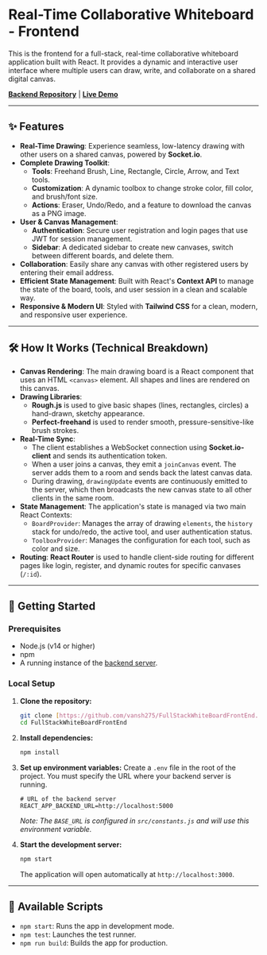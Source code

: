 # Real-Time Collaborative Whiteboard - Frontend

This is the frontend for a full-stack, real-time collaborative whiteboard application built with React. It provides a dynamic and interactive user interface where multiple users can draw, write, and collaborate on a shared digital canvas.

**[Backend Repository](https://github.com/vansh275/FullStackWhiteBoardBackEnd)** | **[Live Demo](https://full-stack-white-board-front-end.vercel.app/)**

---

## ✨ Features

-   **Real-Time Drawing**: Experience seamless, low-latency drawing with other users on a shared canvas, powered by **Socket.io**.
-   **Complete Drawing Toolkit**:
    -   **Tools**: Freehand Brush, Line, Rectangle, Circle, Arrow, and Text tools.
    -   **Customization**: A dynamic toolbox to change stroke color, fill color, and brush/font size.
    -   **Actions**: Eraser, Undo/Redo, and a feature to download the canvas as a PNG image.
-   **User & Canvas Management**:
    -   **Authentication**: Secure user registration and login pages that use JWT for session management.
    -   **Sidebar**: A dedicated sidebar to create new canvases, switch between different boards, and delete them.
-   **Collaboration**: Easily share any canvas with other registered users by entering their email address.
-   **Efficient State Management**: Built with React's **Context API** to manage the state of the board, tools, and user session in a clean and scalable way.
-   **Responsive & Modern UI**: Styled with **Tailwind CSS** for a clean, modern, and responsive user experience.

---

## 🛠️ How It Works (Technical Breakdown)

-   **Canvas Rendering**: The main drawing board is a React component that uses an HTML `<canvas>` element. All shapes and lines are rendered on this canvas.
-   **Drawing Libraries**:
    -   **Rough.js** is used to give basic shapes (lines, rectangles, circles) a hand-drawn, sketchy appearance.
    -   **Perfect-freehand** is used to render smooth, pressure-sensitive-like brush strokes.
-   **Real-Time Sync**:
    -   The client establishes a WebSocket connection using **Socket.io-client** and sends its authentication token.
    -   When a user joins a canvas, they emit a `joinCanvas` event. The server adds them to a room and sends back the latest canvas data.
    -   During drawing, `drawingUpdate` events are continuously emitted to the server, which then broadcasts the new canvas state to all other clients in the same room.
-   **State Management**: The application's state is managed via two main React Contexts:
    -   `BoardProvider`: Manages the array of drawing `elements`, the `history` stack for undo/redo, the active tool, and user authentication status.
    -   `ToolboxProvider`: Manages the configuration for each tool, such as color and size.
-   **Routing**: **React Router** is used to handle client-side routing for different pages like login, register, and dynamic routes for specific canvases (`/:id`).

---

## 🚀 Getting Started

### Prerequisites

-   Node.js (v14 or higher)
-   npm
-   A running instance of the [backend server](https://github.com/vansh275/FullStackWhiteBoardBackEnd).

### Local Setup

1.  **Clone the repository:**
    ```bash
    git clone [https://github.com/vansh275/FullStackWhiteBoardFrontEnd.git](https://github.com/vansh275/FullStackWhiteBoardFrontEnd.git)
    cd FullStackWhiteBoardFrontEnd
    ```

2.  **Install dependencies:**
    ```bash
    npm install
    ```

3.  **Set up environment variables:**
    Create a `.env` file in the root of the project. You must specify the URL where your backend server is running.
    ```env
    # URL of the backend server
    REACT_APP_BACKEND_URL=http://localhost:5000
    ```
    *Note: The `BASE_URL` is configured in `src/constants.js` and will use this environment variable.*

4.  **Start the development server:**
    ```bash
    npm start
    ```
    The application will open automatically at `http://localhost:3000`.

---

## 📜 Available Scripts

-   `npm start`: Runs the app in development mode.
-   `npm test`: Launches the test runner.
-   `npm run build`: Builds the app for production.

